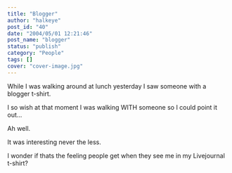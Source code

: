 ```yaml
---
title: "Blogger"
author: "halkeye"
post_id: "40"
date: "2004/05/01 12:21:46"
post_name: "blogger"
status: "publish"
category: "People"
tags: []
cover: "cover-image.jpg"
---
```


While I was walking around at lunch yesterday I saw someone with a blogger t-shirt.

I so wish at that moment I was walking WITH someone so I could point it out...

Ah well.

It was interesting never the less.

I wonder if thats the feeling people get when they see me in my Livejournal t-shirt?